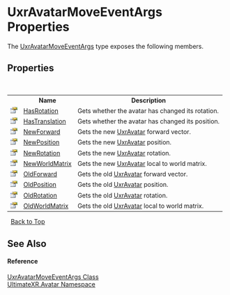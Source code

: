 # UxrAvatarMoveEventArgs Properties
 

The <a href="T_UltimateXR_Avatar_UxrAvatarMoveEventArgs">UxrAvatarMoveEventArgs</a> type exposes the following members.


## Properties
&nbsp;<table><tr><th></th><th>Name</th><th>Description</th></tr><tr><td>![Public property](media/pubproperty.gif "Public property")</td><td><a href="P_UltimateXR_Avatar_UxrAvatarMoveEventArgs_HasRotation">HasRotation</a></td><td>
Gets whether the avatar has changed its rotation.</td></tr><tr><td>![Public property](media/pubproperty.gif "Public property")</td><td><a href="P_UltimateXR_Avatar_UxrAvatarMoveEventArgs_HasTranslation">HasTranslation</a></td><td>
Gets whether the avatar has changed its position.</td></tr><tr><td>![Public property](media/pubproperty.gif "Public property")</td><td><a href="P_UltimateXR_Avatar_UxrAvatarMoveEventArgs_NewForward">NewForward</a></td><td>
Gets the new <a href="T_UltimateXR_Avatar_UxrAvatar">UxrAvatar</a> forward vector.</td></tr><tr><td>![Public property](media/pubproperty.gif "Public property")</td><td><a href="P_UltimateXR_Avatar_UxrAvatarMoveEventArgs_NewPosition">NewPosition</a></td><td>
Gets the new <a href="T_UltimateXR_Avatar_UxrAvatar">UxrAvatar</a> position.</td></tr><tr><td>![Public property](media/pubproperty.gif "Public property")</td><td><a href="P_UltimateXR_Avatar_UxrAvatarMoveEventArgs_NewRotation">NewRotation</a></td><td>
Gets the new <a href="T_UltimateXR_Avatar_UxrAvatar">UxrAvatar</a> rotation.</td></tr><tr><td>![Public property](media/pubproperty.gif "Public property")</td><td><a href="P_UltimateXR_Avatar_UxrAvatarMoveEventArgs_NewWorldMatrix">NewWorldMatrix</a></td><td>
Gets the new <a href="T_UltimateXR_Avatar_UxrAvatar">UxrAvatar</a> local to world matrix.</td></tr><tr><td>![Public property](media/pubproperty.gif "Public property")</td><td><a href="P_UltimateXR_Avatar_UxrAvatarMoveEventArgs_OldForward">OldForward</a></td><td>
Gets the old <a href="T_UltimateXR_Avatar_UxrAvatar">UxrAvatar</a> forward vector.</td></tr><tr><td>![Public property](media/pubproperty.gif "Public property")</td><td><a href="P_UltimateXR_Avatar_UxrAvatarMoveEventArgs_OldPosition">OldPosition</a></td><td>
Gets the old <a href="T_UltimateXR_Avatar_UxrAvatar">UxrAvatar</a> position.</td></tr><tr><td>![Public property](media/pubproperty.gif "Public property")</td><td><a href="P_UltimateXR_Avatar_UxrAvatarMoveEventArgs_OldRotation">OldRotation</a></td><td>
Gets the old <a href="T_UltimateXR_Avatar_UxrAvatar">UxrAvatar</a> rotation.</td></tr><tr><td>![Public property](media/pubproperty.gif "Public property")</td><td><a href="P_UltimateXR_Avatar_UxrAvatarMoveEventArgs_OldWorldMatrix">OldWorldMatrix</a></td><td>
Gets the old <a href="T_UltimateXR_Avatar_UxrAvatar">UxrAvatar</a> local to world matrix.</td></tr></table>&nbsp;
<a href="#uxravatarmoveeventargs-properties">Back to Top</a>

## See Also


#### Reference
<a href="T_UltimateXR_Avatar_UxrAvatarMoveEventArgs">UxrAvatarMoveEventArgs Class</a><br /><a href="N_UltimateXR_Avatar">UltimateXR.Avatar Namespace</a><br />